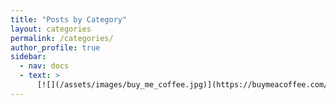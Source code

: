 ```yaml
---
title: "Posts by Category"
layout: categories
permalink: /categories/
author_profile: true
sidebar:
  - nav: docs
  - text: >
      [![](/assets/images/buy_me_coffee.jpg)](https://buymeacoffee.com/softwaremusings){:target="_blank"}
---
```

